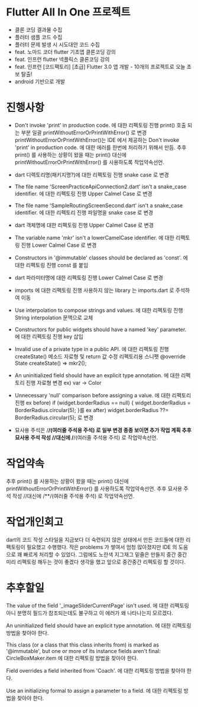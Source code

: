 # Flutter All In One 프로젝트
- 클론 코딩 결과물 수집
- 플러터 샘플 코드 수집
- 플러터 문제 발생 시 시도대안 코드 수집
- feat. 노마드 코더 flutter 기초앱 클론코딩 강의
- feat. 인프런 flutter 넥플릭스 클론코딩 강의
- feat. 인프런 [코드팩토리] [초급] Flutter 3.0 앱 개발 - 10개의 프로젝트로 오늘 초보 탈출!
- android 기반으로 개발




# 진행사항
- Don't invoke 'print' in production code. 에 대한 리펙토링 진행
  print() 호출 되는 부분 일괄 printWithoutErrorOrPrintWithError() 로 변경
  printWithoutErrorOrPrintWithError()는 IDE 에서 제공하는 Don't invoke 'print' in production code. 에 대한 에러를 한번에 처리하기 위해서 만듬.
  추후 print() 를 사용하는 상황이 왔을 때는 print() 대신에 printWithoutErrorOrPrintWithError() 를 사용하도록 작업약속선언.

- dart 디렉토리명(패키지명?)에 대한 리펙토링 진행
  snake case 로 변경

- The file name 'ScreenPracticeApiConnection2.dart' isn't a snake_case identifier. 에 대한 리펙토링 진행
  Upper Calmel Case 로 변경

- The file name 'SampleRoutingScreenSecond.dart' isn't a snake_case identifier. 에 대한 리펙토리 진행
  파일명을 snake case 로 변경

- dart 객체명에 대한 리펙토링 진행
  Upper Calmel Case 로 변경

- The variable name 'mkr' isn't a lowerCamelCase identifier. 에 대한 리펙토링 진행
  Lower Calmel Case 로 변경

- Constructors in '@immutable' classes should be declared as 'const'. 에 대한 리펙토링 진행
  const 를 붙임

- dart 파라미터명에 대한 리펙토링 진행
  Lower Calmel Case 로 변경

- imports 에 대한 리펙토링 진행
  사용하지 않는 library 는 imports.dart 로 주석하여 이동

- Use interpolation to compose strings and values. 에 대한 리펙토링 진행
  String interpolation 문맥으로 교체

- Constructors for public widgets should have a named 'key' parameter. 에 대한 리펙토링 진행
  key 삽입

- Invalid use of a private type in a public API. 에 대한 리펙토링 진행
  createState() 메소드 자료형 및 return 값 수정
  리펙토리용 스니펫
  @override
  State<mkr> createState() =>  mkr2();

- An uninitialized field should have an explicit type annotation. 에 대한 리펙토리 진행
  자료형 변경 ex) var -> Color

- Unnecessary 'null' comparison before assigning a value. 에 대한 리펙토리 진행
  ex before) if (widget.borderRadius == null) {
  widget.borderRadius = BorderRadius.circular(5);
  }를
  ex after) widget.borderRadius ??= BorderRadius.circular(5); 로 변경



- 묘사용 주석은 /**/(여러줄 주석용 주석) 로 일부 변경
  종종 보이면 추가 작업 계획
  추후 묘사용 주석 작성 //대신에 /**/(여러줄 주석용 주석) 로 작업약속선언.

# 작업약속
  추후 print() 를 사용하는 상황이 왔을 때는 print() 대신에 printWithoutErrorOrPrintWithError() 를 사용하도록 작업약속선언.
  추후 묘사용 주석 작성 //대신에 /**/(여러줄 주석용 주석) 로 작업약속선언.

# 작업개인회고
  dart의 코드 작성 스타일을 지금보다 더 숙련되지 않은 상태에서 만든 코드들에 대한 리펙토링이 필요했고 수행했다.
  작은 problems 가 쌓여서 엄청 많아졌지만 IDE 의 도움으로 꽤 빠르게 처리할 수 있었다.
  그럼에도 노란색 지그재그 밑줄은 만들지 중간 중간 미리 리펙토링 해두는 것이 좋겠다 생각을 했고 앞으로 중간중간 리펙토링 할 것이다.

# 추후할일
  The value of the field '_imageSliderCurrentPage' isn't used. 에 대한 리펙토링
  아니 분명히 필드가 참조되는데도 불구하고 이 에러가 왜 나타나는지 모르겠다.  

  An uninitialized field should have an explicit type annotation. 에 대한 리펙토링
  방법을 찾아야 한다.
    
  This class (or a class that this class inherits from) is marked as '@immutable', but one or more of its instance fields aren't final: CircleBoxMaker.item  에 대한 리펙토링
  방법을 찾아야 한다.

  Field overrides a field inherited from 'Coach'.  에 대한 리펙토링
  방법을 찾아야 한다.

  Use an initializing formal to assign a parameter to a field. 에 대한 리펙토링
  방법을 찾아야 한다.

  